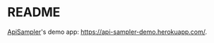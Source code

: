 # README

[ApiSampler](https://github.com/smaximov/api_sampler)'s demo app: https://api-sampler-demo.herokuapp.com/.

